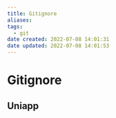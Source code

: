 ```yaml
---
title: Gitignore
aliases: 
tags: 
  - git
date created: 2022-07-08 14:01:31
date updated: 2022-07-08 14:01:53
---
```


# Gitignore

## Uniapp

